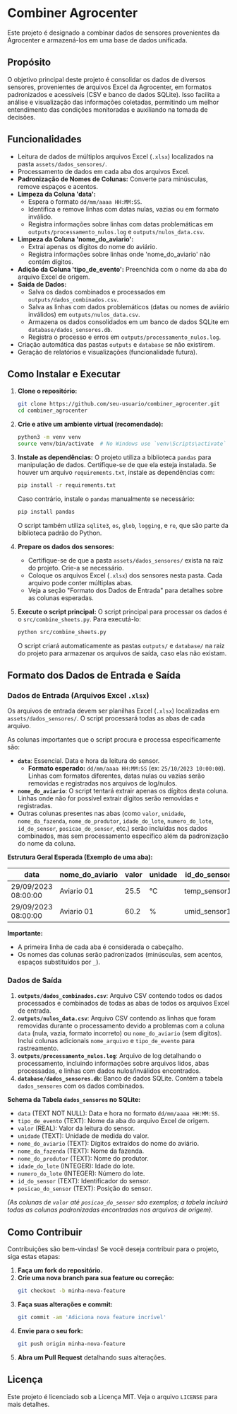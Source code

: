 # Combiner Agrocenter

Este projeto é designado a combinar dados de sensores provenientes da Agrocenter e armazená-los em uma base de dados unificada.

## Propósito

O objetivo principal deste projeto é consolidar os dados de diversos sensores, provenientes de arquivos Excel da Agrocenter, em formatos padronizados e acessíveis (CSV e banco de dados SQLite). Isso facilita a análise e visualização das informações coletadas, permitindo um melhor entendimento das condições monitoradas e auxiliando na tomada de decisões.

## Funcionalidades

* Leitura de dados de múltiplos arquivos Excel (`.xlsx`) localizados na pasta `assets/dados_sensores/`.
* Processamento de dados em cada aba dos arquivos Excel.
* **Padronização de Nomes de Colunas:** Converte para minúsculas, remove espaços e acentos.
* **Limpeza da Coluna 'data':**
    * Espera o formato `dd/mm/aaaa HH:MM:SS`.
    * Identifica e remove linhas com datas nulas, vazias ou em formato inválido.
    * Registra informações sobre linhas com datas problemáticas em `outputs/processamento_nulos.log` e `outputs/nulos_data.csv`.
* **Limpeza da Coluna 'nome_do_aviario':**
    * Extrai apenas os dígitos do nome do aviário.
    * Registra informações sobre linhas onde 'nome_do_aviario' não contém dígitos.
* **Adição da Coluna 'tipo_de_evento':** Preenchida com o nome da aba do arquivo Excel de origem.
* **Saída de Dados:**
    * Salva os dados combinados e processados em `outputs/dados_combinados.csv`.
    * Salva as linhas com dados problemáticos (datas ou nomes de aviário inválidos) em `outputs/nulos_data.csv`.
    * Armazena os dados consolidados em um banco de dados SQLite em `database/dados_sensores.db`.
    * Registra o processo e erros em `outputs/processamento_nulos.log`.
* Criação automática das pastas `outputs` e `database` se não existirem.
* Geração de relatórios e visualizações (funcionalidade futura).

## Como Instalar e Executar

1. **Clone o repositório:**
   ```bash
   git clone https://github.com/seu-usuario/combiner_agrocenter.git
   cd combiner_agrocenter
   ```

2. **Crie e ative um ambiente virtual (recomendado):**
   ```bash
   python3 -m venv venv
   source venv/bin/activate  # No Windows use `venv\Scripts\activate`
   ```

3. **Instale as dependências:**
   O projeto utiliza a biblioteca `pandas` para manipulação de dados. Certifique-se de que ela esteja instalada. Se houver um arquivo `requirements.txt`, instale as dependências com:
   ```bash
   pip install -r requirements.txt
   ```
   Caso contrário, instale o `pandas` manualmente se necessário:
   ```bash
   pip install pandas
   ```
   O script também utiliza `sqlite3`, `os`, `glob`, `logging`, e `re`, que são parte da biblioteca padrão do Python.

4. **Prepare os dados dos sensores:**
   - Certifique-se de que a pasta `assets/dados_sensores/` exista na raiz do projeto. Crie-a se necessário.
   - Coloque os arquivos Excel (`.xlsx`) dos sensores nesta pasta. Cada arquivo pode conter múltiplas abas.
   - Veja a seção "Formato dos Dados de Entrada" para detalhes sobre as colunas esperadas.

5. **Execute o script principal:**
   O script principal para processar os dados é o `src/combine_sheets.py`. Para executá-lo:
   ```bash
   python src/combine_sheets.py
   ```
   O script criará automaticamente as pastas `outputs/` e `database/` na raiz do projeto para armazenar os arquivos de saída, caso elas não existam.

## Formato dos Dados de Entrada e Saída

### Dados de Entrada (Arquivos Excel `.xlsx`)

Os arquivos de entrada devem ser planilhas Excel (`.xlsx`) localizadas em `assets/dados_sensores/`. O script processará todas as abas de cada arquivo.

As colunas importantes que o script procura e processa especificamente são:

*   **`data`**: Essencial. Data e hora da leitura do sensor.
    *   **Formato esperado:** `dd/mm/aaaa HH:MM:SS` (ex: `25/10/2023 10:00:00`). Linhas com formatos diferentes, datas nulas ou vazias serão removidas e registradas nos arquivos de log/nulos.
*   **`nome_do_aviario`**: O script tentará extrair apenas os dígitos desta coluna. Linhas onde não for possível extrair dígitos serão removidas e registradas.
*   Outras colunas presentes nas abas (como `valor`, `unidade`, `nome_da_fazenda`, `nome_do_produtor`, `idade_do_lote`, `numero_do_lote`, `id_do_sensor`, `posicao_do_sensor`, etc.) serão incluídas nos dados combinados, mas sem processamento específico além da padronização do nome da coluna.

**Estrutura Geral Esperada (Exemplo de uma aba):**

| data                | nome_do_aviario | valor | unidade | id_do_sensor | ... |
| ------------------- | --------------- | ----- | ------- | ------------ | --- |
| 29/09/2023 08:00:00 | Aviario 01      | 25.5  | °C      | temp_sensor1 | ... |
| 29/09/2023 08:00:00 | Aviario 01      | 60.2  | %       | umid_sensor1 | ... |

**Importante:**
*   A primeira linha de cada aba é considerada o cabeçalho.
*   Os nomes das colunas serão padronizados (minúsculas, sem acentos, espaços substituídos por `_`).

### Dados de Saída

1.  **`outputs/dados_combinados.csv`**: Arquivo CSV contendo todos os dados processados e combinados de todas as abas de todos os arquivos Excel de entrada.
2.  **`outputs/nulos_data.csv`**: Arquivo CSV contendo as linhas que foram removidas durante o processamento devido a problemas com a coluna `data` (nula, vazia, formato incorreto) ou `nome_do_aviario` (sem dígitos). Inclui colunas adicionais `nome_arquivo` e `tipo_de_evento` para rastreamento.
3.  **`outputs/processamento_nulos.log`**: Arquivo de log detalhando o processamento, incluindo informações sobre arquivos lidos, abas processadas, e linhas com dados nulos/inválidos encontrados.
4.  **`database/dados_sensores.db`**: Banco de dados SQLite. Contém a tabela `dados_sensores` com os dados combinados.

**Schema da Tabela `dados_sensores` no SQLite:**

*   `data` (TEXT NOT NULL): Data e hora no formato `dd/mm/aaaa HH:MM:SS`.
*   `tipo_de_evento` (TEXT): Nome da aba do arquivo Excel de origem.
*   `valor` (REAL): Valor da leitura do sensor.
*   `unidade` (TEXT): Unidade de medida do valor.
*   `nome_do_aviario` (TEXT): Dígitos extraídos do nome do aviário.
*   `nome_da_fazenda` (TEXT): Nome da fazenda.
*   `nome_do_produtor` (TEXT): Nome do produtor.
*   `idade_do_lote` (INTEGER): Idade do lote.
*   `numero_do_lote` (INTEGER): Número do lote.
*   `id_do_sensor` (TEXT): Identificador do sensor.
*   `posicao_do_sensor` (TEXT): Posição do sensor.

*(As colunas de `valor` até `posicao_do_sensor` são exemplos; a tabela incluirá todas as colunas padronizadas encontradas nos arquivos de origem).*

## Como Contribuir

Contribuições são bem-vindas! Se você deseja contribuir para o projeto, siga estas etapas:

1. **Faça um fork do repositório.**
2. **Crie uma nova branch para sua feature ou correção:**
   ```bash
   git checkout -b minha-nova-feature
   ```
3. **Faça suas alterações e commit:**
   ```bash
   git commit -am 'Adiciona nova feature incrível'
   ```
4. **Envie para o seu fork:**
   ```bash
   git push origin minha-nova-feature
   ```
5. **Abra um Pull Request** detalhando suas alterações.

## Licença

Este projeto é licenciado sob a Licença MIT. Veja o arquivo `LICENSE` para mais detalhes.
